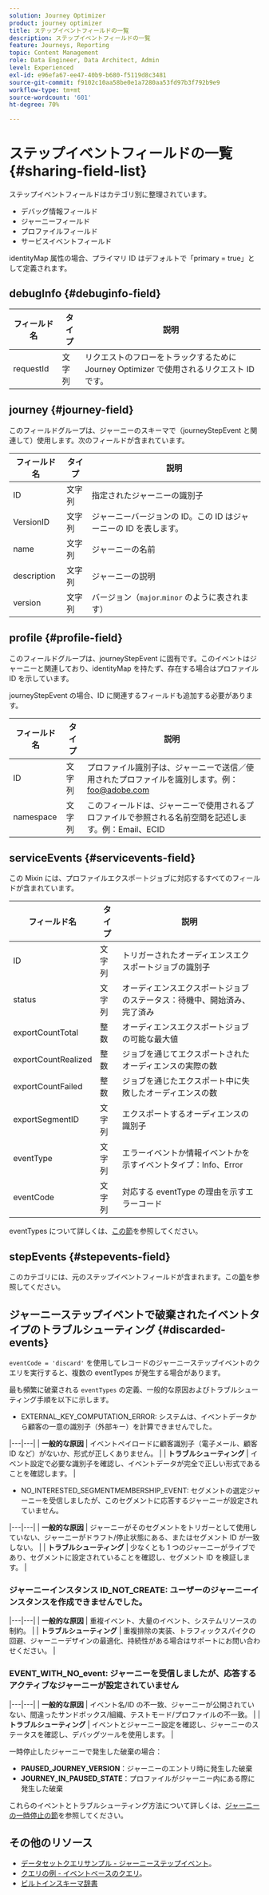 ```yaml
---
solution: Journey Optimizer
product: journey optimizer
title: ステップイベントフィールドの一覧
description: ステップイベントフィールドの一覧
feature: Journeys, Reporting
topic: Content Management
role: Data Engineer, Data Architect, Admin
level: Experienced
exl-id: e96efa67-ee47-40b9-b680-f5119d8c3481
source-git-commit: f9102c10aa58be0e1a7280aa53fd97b3f792b9e9
workflow-type: tm+mt
source-wordcount: '601'
ht-degree: 70%

---
```


# ステップイベントフィールドの一覧 {#sharing-field-list}

ステップイベントフィールドはカテゴリ別に整理されています。

* デバッグ情報フィールド
* ジャーニーフィールド
* プロファイルフィールド
* サービスイベントフィールド

identityMap 属性の場合、プライマリ ID はデフォルトで「primary = true」として定義されます。

## debugInfo {#debuginfo-field}

| フィールド名 | タイプ | 説明 |
|---|---|------------|
| requestId | 文字列 | リクエストのフローをトラックするために Journey Optimizer で使用されるリクエスト ID です。 |

## journey {#journey-field}

このフィールドグループは、ジャーニーのスキーマで（journeyStepEvent と関連して）使用します。次のフィールドが含まれています。

| フィールド名 | タイプ | 説明 |
|---|---|------------|
| ID | 文字列 | 指定されたジャーニーの識別子 |
| VersionID | 文字列 | ジャーニーバージョンの ID。この ID はジャーニーの ID を表します。 |
| name | 文字列 | ジャーニーの名前 |
| description | 文字列 | ジャーニーの説明 |
| version | 文字列 | バージョン（`major`.`minor` のように表されます） |

## profile {#profile-field}

このフィールドグループは、journeyStepEvent に固有です。このイベントはジャーニーと関連しており、identityMap を持たず、存在する場合はプロファイル ID を示しています。

journeyStepEvent の場合、ID に関連するフィールドも追加する必要があります。

| フィールド名 | タイプ | 説明 |
|---|---|------------|
| ID | 文字列 | プロファイル識別子は、ジャーニーで送信／使用されたプロファイルを識別します。例：foo@adobe.com |
| namespace | 文字列 | このフィールドは、ジャーニーで使用されるプロファイルで参照される名前空間を記述します。例：Email、ECID |

## serviceEvents {#servicevents-field}

この Mixin には、プロファイルエクスポートジョブに対応するすべてのフィールドが含まれています。

| フィールド名 | タイプ | 説明 |
|---|---|------------|
| ID | 文字列 | トリガーされたオーディエンスエクスポートジョブの識別子 |
| status | 文字列 | オーディエンスエクスポートジョブのステータス：待機中、開始済み、完了済み |
| exportCountTotal | 整数 | オーディエンスエクスポートジョブの可能な最大値 |
| exportCountRealized | 整数 | ジョブを通じてエクスポートされたオーディエンスの実際の数 |
| exportCountFailed | 整数 | ジョブを通じたエクスポート中に失敗したオーディエンスの数 |
| exportSegmentID | 文字列 | エクスポートするオーディエンスの識別子 |
| eventType | 文字列 | エラーイベントか情報イベントかを示すイベントタイプ：Info、Error |
| eventCode | 文字列 | 対応する eventType の理由を示すエラーコード |

eventTypes について詳しくは、[この節](#discarded-events)を参照してください。

## stepEvents {#stepevents-field}

このカテゴリには、元のステップイベントフィールドが含まれます。この[節](../reports/sharing-legacy-fields.md)を参照してください。


## ジャーニーステップイベントで破棄されたイベントタイプのトラブルシューティング  {#discarded-events}

`eventCode = 'discard'` を使用してレコードのジャーニーステップイベントのクエリを実行すると、複数の eventTypes が発生する場合があります。

最も頻繁に破棄される `eventTypes` の定義、一般的な原因およびトラブルシューティング手順を以下に示します。

* EXTERNAL_KEY_COMPUTATION_ERROR: システムは、イベントデータから顧客の一意の識別子（外部キー）を計算できませんでした。

|---|---|
| **一般的な原因** | イベントペイロードに顧客識別子（電子メール、顧客 ID など）がないか、形式が正しくありません。 |
| **トラブルシューティング** | イベント設定で必要な識別子を確認し、イベントデータが完全で正しい形式であることを確認します。 |

* NO_INTERESTED_SEGMENTMEMBERSHIP_EVENT: セグメントの選定ジャーニーを受信しましたが、このセグメントに応答するジャーニーが設定されていません。


|---|---|
| **一般的な原因** | ジャーニーがそのセグメントをトリガーとして使用していない、ジャーニーがドラフト/停止状態にある、またはセグメント ID が一致しない。 |
| **トラブルシューティング** | 少なくとも 1 つのジャーニーがライブであり、セグメントに設定されていることを確認し、セグメント ID を検証します。 |

### ジャーニーインスタンス ID_NOT_CREATE: ユーザーのジャーニーインスタンスを作成できませんでした。

|---|---|
| **一般的な原因** | 重複イベント、大量のイベント、システムリソースの制約。 |
| **トラブルシューティング** | 重複排除の実装、トラフィックスパイクの回避、ジャーニーデザインの最適化、持続性がある場合はサポートにお問い合わせください。 |

### EVENT_WITH_NO_event: ジャーニーを受信しましたが、応答するアクティブなジャーニーが設定されていません

|---|---|
| **一般的な原因** | イベント名/ID の不一致、ジャーニーが公開されていない、間違ったサンドボックス/組織、テストモード/プロファイルの不一致。 |
| **トラブルシューティング** | イベントとジャーニー設定を確認し、ジャーニーのステータスを確認し、デバッグツールを使用します。 |

一時停止したジャーニーで発生した破棄の場合：

* **PAUSED_JOURNEY_VERSION**：ジャーニーのエントリ時に発生した破棄
* **JOURNEY_IN_PAUSED_STATE**：プロファイルがジャーニー内にある際に発生した破棄

これらのイベントとトラブルシューティング方法について詳しくは、[ジャーニーの一時停止の節](../building-journeys/journey-pause.md#troubleshoot-profile-discards-in-paused-journeys)を参照してください。

## その他のリソース

* [データセットクエリサンプル - ジャーニーステップイベント](../data/datasets-query-examples.md#journey-step-event)。
* [クエリの例 - イベントベースのクエリ](query-examples.md#event-based-queries)。
* [ビルトインスキーマ辞書](https://experienceleague.adobe.com/tools/ajo-schemas/schema-dictionary.html?lang=ja)

